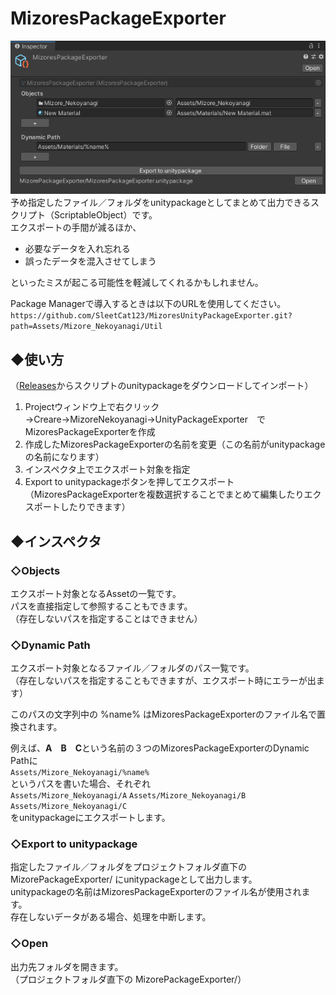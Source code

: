 # MizoresPackageExporter
![Image](Image1b.png)
予め指定したファイル／フォルダをunitypackageとしてまとめて出力できるスクリプト（ScriptableObject）です。  
エクスポートの手間が減るほか、

* 必要なデータを入れ忘れる  
* 誤ったデータを混入させてしまう  

といったミスが起こる可能性を軽減してくれるかもしれません。
  
Package Managerで導入するときは以下のURLを使用してください。
`https://github.com/SleetCat123/MizoresUnityPackageExporter.git?path=Assets/Mizore_Nekoyanagi/Util`

## ◆使い方
（[Releases](https://github.com/SleetCat123/MizoresUnityPackageExporter/releases)からスクリプトのunitypackageをダウンロードしてインポート）  
1. Projectウィンドウ上で右クリック→Creare→MizoreNekoyanagi→UnityPackageExporter　でMizoresPackageExporterを作成  
2. 作成したMizoresPackageExporterの名前を変更（この名前がunitypackageの名前になります）  
3. インスペクタ上でエクスポート対象を指定  
4. Export to unitypackageボタンを押してエクスポート  
（MizoresPackageExporterを複数選択することでまとめて編集したりエクスポートしたりできます）  

## ◆インスペクタ
### ◇Objects
エクスポート対象となるAssetの一覧です。  
パスを直接指定して参照することもできます。  
（存在しないパスを指定することはできません）


### ◇Dynamic Path
エクスポート対象となるファイル／フォルダのパス一覧です。  
（存在しないパスを指定することもできますが、エクスポート時にエラーが出ます）

このパスの文字列中の %name% はMizoresPackageExporterのファイル名で置換されます。

例えば、**A　B　C**という名前の３つのMizoresPackageExporterのDynamic Pathに  
`Assets/Mizore_Nekoyanagi/%name%`  
というパスを書いた場合、それぞれ  
`Assets/Mizore_Nekoyanagi/A`
`Assets/Mizore_Nekoyanagi/B`
`Assets/Mizore_Nekoyanagi/C`  
をunitypackageにエクスポートします。

### ◇Export to unitypackage
指定したファイル／フォルダをプロジェクトフォルダ直下の MizorePackageExporter/ にunitypackageとして出力します。  
unitypackageの名前はMizoresPackageExporterのファイル名が使用されます。  
存在しないデータがある場合、処理を中断します。

### ◇Open
出力先フォルダを開きます。  
（プロジェクトフォルダ直下の MizorePackageExporter/）
